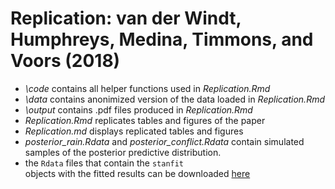 # Replication: van der Windt, Humphreys, Medina, Timmons, and Voors (2018)
[here]:https://www.dropbox.com/home/Public/stan_objects

* *_\code_* contains all helper functions used in _Replication.Rmd_
* *_\data_* contains anonimized version of the data loaded in _Replication.Rmd_
* *_\output_* contains .pdf files produced in _Replication.Rmd_
* *_Replication.Rmd_* replicates tables and figures of the paper
* *_Replication.md_* displays replicated tables and figures
* *posterior_rain.Rdata* and *posterior_conflict.Rdata* contain simulated samples of the posterior predictive distribution.
* the <code>Rdata</code> files that contain the <code>stanfit </code>objects with the fitted results can be downloaded [here]



